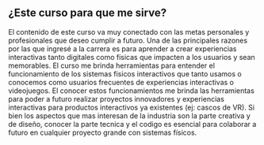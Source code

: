 ## ¿Este curso para que me sirve?
El contenido de este curso va muy conectado con las metas personales y profesionales que deseo cumplir a futuro. Una de las principales razones por las que ingresé a la carrera es para aprender a crear experiencias interactivas tanto digitales como fisicas que impacten a los usuarios y sean memorables. El curso me brinda herramientas para entender el funcionamiento de los sistemas fisicos interactivos que tanto usamos o conocemos como usuarios frecuentes de experiencias interactivas o videojuegos. El conocer estos funcionamientos me brinda las herramientas para poder a futuro realizar proyectos innovadores y experiencias interactivas para productos interactivos ya existentes (ej: cascos de VR). Si bien los aspectos que mas interesan de la industria son la parte creativa y de diseño, conocer la parte tecnica y el codigo es esencial para colaborar a futuro en cualquier proyecto grande con sistemas físicos.
